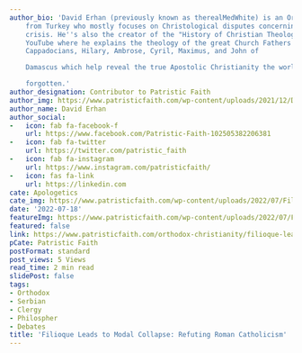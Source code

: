 ```yaml
---
author_bio: 'David Erhan (previously known as therealMedWhite) is an Orthodox convert
    from Turkey who mostly focuses on Christological disputes concerning the Monophysite
    crisis. He''s also the creator of the "History of Christian Theology" series on
    YouTube where he explains the theology of the great Church Fathers such as the
    Cappadocians, Hilary, Ambrose, Cyril, Maximus, and John of

    Damascus which help reveal the true Apostolic Christianity the world has

    forgotten.'
author_designation: Contributor to Patristic Faith
author_img: https://www.patristicfaith.com/wp-content/uploads/2021/12/David20Erhan20headshot-150x150.webp
author_name: David Erhan
author_social:
-   icon: fab fa-facebook-f
    url: https://www.facebook.com/Patristic-Faith-102505382206381
-   icon: fab fa-twitter
    url: https://twitter.com/patristic_faith
-   icon: fab fa-instagram
    url: https://www.instagram.com/patristicfaith/
-   icon: fas fa-link
    url: https://linkedin.com
cate: Apologetics
cate_img: https://www.patristicfaith.com/wp-content/uploads/2022/07/Filioque-Leads-to-Modal-Collapse.png
date: '2022-07-18'
featureImg: https://www.patristicfaith.com/wp-content/uploads/2022/07/Filioque-Leads-to-Modal-Collapse.png
featured: false
link: https://www.patristicfaith.com/orthodox-christianity/filioque-leads-to-modal-collapse-refuting-roman-catholicism/
pCate: Patristic Faith
postFormat: standard
post_views: 5 Views
read_time: 2 min read
slidePost: false
tags:
- Orthodox
- Serbian
- Clergy
- Philospher
- Debates
title: 'Filioque Leads to Modal Collapse: Refuting Roman Catholicism'
---
```

